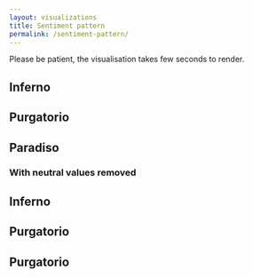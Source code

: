 ```yaml
---
layout: visualizations
title: Sentiment pattern
permalink: /sentiment-pattern/
---
```


Please be patient, the visualisation takes few seconds to render.

<div class="clearfix">
  <div class="loading"></div>
  <div id="inferno">
    <h2 class="collapser">Inferno</h2>
  </div>

  <div id="purgatorio">
    <h2 class="collapser">Purgatorio</h2>
  </div>

  <div id="paradiso">
    <h2>Paradiso</h2>
  </div>
</div>

<div class="clearfix">
  <h3>With neutral values removed</h3>
</div>

<div class="clearfix">
  <div id="inferno2">
    <h2 class="collapser">Inferno</h2>
  </div>

  <div id="purgatorio2">
    <h2 class="collapser">Purgatorio</h2>
  </div>

  <div id="paradiso2">
    <h2 class="collapser">Purgatorio</h2>
  </div>
</div>